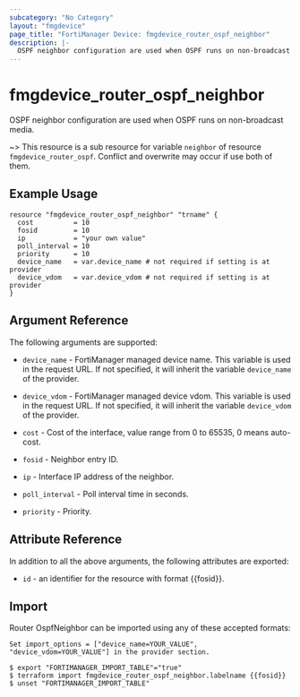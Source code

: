 ```yaml
---
subcategory: "No Category"
layout: "fmgdevice"
page_title: "FortiManager Device: fmgdevice_router_ospf_neighbor"
description: |-
  OSPF neighbor configuration are used when OSPF runs on non-broadcast media.
---
```


# fmgdevice_router_ospf_neighbor
OSPF neighbor configuration are used when OSPF runs on non-broadcast media.

~> This resource is a sub resource for variable `neighbor` of resource `fmgdevice_router_ospf`. Conflict and overwrite may occur if use both of them.



## Example Usage

```hcl
resource "fmgdevice_router_ospf_neighbor" "trname" {
  cost          = 10
  fosid         = 10
  ip            = "your own value"
  poll_interval = 10
  priority      = 10
  device_name   = var.device_name # not required if setting is at provider
  device_vdom   = var.device_vdom # not required if setting is at provider
}
```

## Argument Reference


The following arguments are supported:

* `device_name` - FortiManager managed device name. This variable is used in the request URL. If not specified, it will inherit the variable `device_name` of the provider.
* `device_vdom` - FortiManager managed device vdom. This variable is used in the request URL. If not specified, it will inherit the variable `device_vdom` of the provider.

* `cost` - Cost of the interface, value range from 0 to 65535, 0 means auto-cost.
* `fosid` - Neighbor entry ID.
* `ip` - Interface IP address of the neighbor.
* `poll_interval` - Poll interval time in seconds.
* `priority` - Priority.


## Attribute Reference

In addition to all the above arguments, the following attributes are exported:
* `id` - an identifier for the resource with format {{fosid}}.

## Import

Router OspfNeighbor can be imported using any of these accepted formats:
```
Set import_options = ["device_name=YOUR_VALUE", "device_vdom=YOUR_VALUE"] in the provider section.

$ export "FORTIMANAGER_IMPORT_TABLE"="true"
$ terraform import fmgdevice_router_ospf_neighbor.labelname {{fosid}}
$ unset "FORTIMANAGER_IMPORT_TABLE"
```

